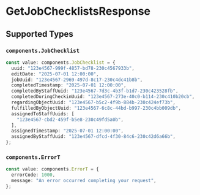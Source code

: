 # GetJobChecklistsResponse


## Supported Types

### `components.JobChecklist`

```typescript
const value: components.JobChecklist = {
  uuid: "123e4567-999f-4857-bd78-230c4567933b",
  editDate: "2025-07-01 12:00:00",
  jobUuid: "123e4567-2969-497d-8c17-230c4dc41b8b",
  completedTimestamp: "2025-07-01 12:00:00",
  completedByStaffUuid: "123e4567-7d3c-4b3f-b1d7-230c423528fb",
  completedDuringCheckinUuid: "123e4567-273e-40c0-b114-230c410b20cb",
  regardingObjectUuid: "123e4567-b5c2-4f9b-884b-230c424ef73b",
  fulfilledByObjectUuid: "123e4567-6c8c-44bd-b997-230c4bb009db",
  assignedToStaffUuids: [
    "123e4567-cbd2-459f-b5e8-230c49fd5a0b",
  ],
  assignedTimestamp: "2025-07-01 12:00:00",
  assignedByStaffUuid: "123e4567-dfcd-4f30-84c6-230c42d6a66b",
};
```

### `components.ErrorT`

```typescript
const value: components.ErrorT = {
  errorCode: 1000,
  message: "An error occurred completing your request",
};
```

